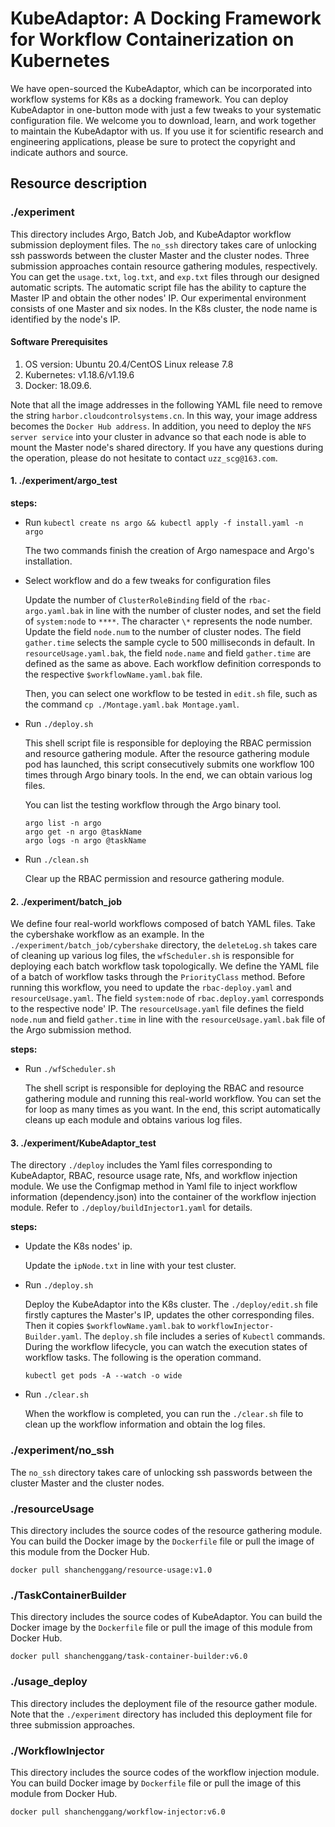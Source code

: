 # KubeAdaptor: A Docking Framework for Workflow Containerization on Kubernetes
We have open-sourced the KubeAdaptor, which can be incorporated into workflow systems for K8s as a docking framework.
You can deploy KubeAdaptor in one-button mode with just a few tweaks to your systematic configuration file. 
We welcome you to download, learn, and work together to maintain the KubeAdaptor with us. If you use it for scientific research and 
engineering applications, please be sure to protect the copyright and indicate authors and source.

## Resource description

### ./experiment

This directory includes Argo, Batch Job, and KubeAdaptor workflow submission deployment files.
The `no_ssh` directory takes care of unlocking ssh passwords between the cluster Master and 
the cluster nodes.
Three submission approaches contain resource gathering modules, respectively.
You can get the `usage.txt`, `log.txt`, and `exp.txt` files through our designed automatic scripts.
The automatic script file has the ability to capture the Master IP and obtain the other nodes' IP.
Our experimental environment consists of one Master and six nodes. In the K8s cluster, the node name 
is identified by the node's IP.

#### Software Prerequisites

1. OS version: Ubuntu 20.4/CentOS Linux release 7.8
2. Kubernetes: v1.18.6/v1.19.6
3. Docker: 18.09.6.

Note that all the image addresses in the following YAML file need to remove the string 
`harbor.cloudcontrolsystems.cn`. In this way, your image address becomes the `Docker Hub address`.
In addition, you need to deploy the `NFS server service` into your cluster in advance so that each node is able to
 mount the Master node's shared directory.
If you have any questions during the operation, please do not hesitate to contact `uzz_scg@163.com`.

#### 1. ./experiment/argo_test

**steps:**

* Run `kubectl create ns argo && kubectl apply -f install.yaml -n argo`

  The two commands finish the creation of Argo namespace and Argo's installation.

* Select workflow and do a few tweaks for configuration files

  Update the number of `ClusterRoleBinding` field of the `rbac-argo.yaml.bak` in line with the number of cluster nodes, and 
set the field of `system:node` to `****`. The character `\*` represents the node number.
Update the field `node.num` to the number of cluster nodes. The field `gather.time` selects 
  the sample cycle to 500 milliseconds in default. 
In `resourceUsage.yaml.bak`, the field `node.name` and field `gather.time` are defined as the same as above.
Each workflow definition corresponds to the respective `$workflowName.yaml.bak` file.

  Then, you can select one workflow to be tested in `edit.sh` file, such as the command `cp ./Montage.yaml.bak Montage.yaml`.

* Run `./deploy.sh`

  This shell script file is responsible for deploying the RBAC permission and resource gathering module.
After the resource gathering module pod has launched, this script consecutively
submits one workflow 100 times through Argo binary tools. In the end, we can obtain various log files.
  
  You can list the testing workflow through the Argo binary tool.
  ```console
  argo list -n argo
  argo get -n argo @taskName
  argo logs -n argo @taskName
  ```
* Run `./clean.sh`

  Clear up the RBAC permission and resource gathering module.

#### 2. ./experiment/batch_job

We define four real-world workflows composed of batch YAML files. Take the cybershake workflow as an example.
In the `./experiment/batch_job/cybershake` directory,  the `deleteLog.sh` takes care of cleaning up 
various log files, the `wfScheduler.sh` is responsible for deploying each batch workflow task topologically.
We define the YAML file of a batch of workflow tasks through the `PriorityClass` method.
Before running this workflow, you need to update the `rbac-deploy.yaml` and `resourceUsage.yaml`.
The field `system:node` of `rbac.deploy.yaml` corresponds to the respective node' IP.
The `resourceUsage.yaml` file defines the field `node.num` and field `gather.time` in line with
the `resourceUsage.yaml.bak` file of the Argo submission method.

**steps:**

* Run `./wfScheduler.sh`

  The shell script is responsible for deploying the RBAC and resource gathering module and 
running this real-world workflow. 
You can set the for loop as many times as you want. In the end, 
this script automatically cleans up each module and obtains various log files.

#### 3. ./experiment/KubeAdaptor_test

The directory `./deploy` includes the Yaml files corresponding to KubeAdaptor, RBAC, resource usage rate, Nfs, and workflow injection module.
We use the Configmap method in Yaml file to inject workflow information (dependency.json) into the container of the workflow injection module.
Refer to `./deploy/buildInjector1.yaml` for details.

**steps:**

* Update the K8s nodes' ip.

  Update the `ipNode.txt` in line with your test cluster.

* Run `./deploy.sh`

  Deploy the KubeAdaptor into the K8s cluster. The `./deploy/edit.sh` file firstly captures the Master's IP,
updates the other corresponding files. Then it copies `$workflowName.yaml.bak` to `workflowInjector-Builder.yaml`.
The `deploy.sh` file includes a series of `Kubectl` commands.
During the workflow lifecycle, you can watch the execution states of workflow tasks. The following is the operation command.
  ```console
  kubectl get pods -A --watch -o wide
  ```
* Run `./clear.sh`

  When the workflow is completed, you can run the `./clear.sh` file to clean up the workflow information and obtain the log files.

### ./experiment/no_ssh
   
  The `no_ssh` directory takes care of unlocking ssh passwords between the cluster Master and the cluster nodes.

### ./resourceUsage

This directory includes the source codes of the resource gathering module.
You can build the Docker image by the `Dockerfile` file or pull the image of this module from the Docker Hub.
```console
docker pull shanchenggang/resource-usage:v1.0
```
### ./TaskContainerBuilder

This directory includes the source codes of KubeAdaptor.
You can build the Docker image by the `Dockerfile` file or pull the image of this module from Docker Hub.
```console
docker pull shanchenggang/task-container-builder:v6.0
```
### ./usage_deploy

This directory includes the deployment file of the resource gather module.
Note that the `./experiment` directory has included this deployment file for three submission approaches.

### ./WorkflowInjector

This directory includes the source codes of the workflow injection module.
You can build Docker image by `Dockerfile` file or pull the image of this module from Docker Hub.
```console
docker pull shanchenggang/workflow-injector:v6.0
```